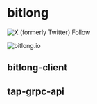# bitlong

![X (formerly Twitter) Follow](https://img.shields.io/twitter/follow/:bitlongwallet)

![bitlong.io](https://img.shields.io/website?url=http%3A//bitlong.io)

## bitlong-client

## tap-grpc-api